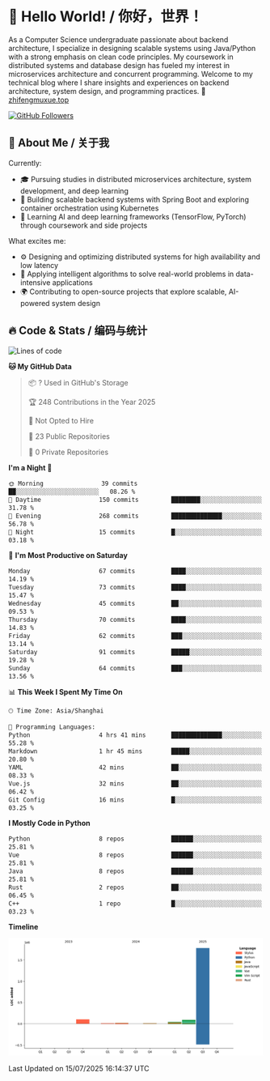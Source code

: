 # 👋 Hello World! / 你好，世界！

As a Computer Science undergraduate passionate about backend architecture, I specialize in designing scalable systems using Java/Python with a strong emphasis on clean code principles. My coursework in distributed systems and database design has fueled my interest in microservices architecture and concurrent programming. Welcome to my technical blog where I share insights and experiences on backend architecture, system design, and programming practices.
🔗 [zhifengmuxue.top](https://zhifengmuxue.top)

[![GitHub Followers](https://img.shields.io/github/followers/zhifengmuxue?logo=github&style=social)](https://github.com/zhifengmuxue)




## 🚀 About Me / 关于我
Currently:
- 🎓 Pursuing studies in distributed microservices architecture, system development, and deep learning
- 🔧 Building scalable backend systems with Spring Boot and exploring container orchestration using Kubernetes
- 🧠 Learning AI and deep learning frameworks (TensorFlow, PyTorch) through coursework and side projects

What excites me:
- ⚙️ Designing and optimizing distributed systems for high availability and low latency
- 🧩 Applying intelligent algorithms to solve real-world problems in data-intensive applications
- 🌍 Contributing to open-source projects that explore scalable, AI-powered system design



## 🔥 Code & Stats / 编码与统计

<!--START_SECTION:waka-->
![Lines of code](https://img.shields.io/badge/From%20Hello%20World%20I%27ve%20Written-2.1%20million%20lines%20of%20code-blue)

**🐱 My GitHub Data** 

> 📦 ? Used in GitHub's Storage 
 > 
> 🏆 248 Contributions in the Year 2025
 > 
> 🚫 Not Opted to Hire
 > 
> 📜 23 Public Repositories 
 > 
> 🔑 0 Private Repositories 
 > 
**I'm a Night 🦉** 

```text
🌞 Morning                39 commits          ██░░░░░░░░░░░░░░░░░░░░░░░   08.26 % 
🌆 Daytime                150 commits         ████████░░░░░░░░░░░░░░░░░   31.78 % 
🌃 Evening                268 commits         ██████████████░░░░░░░░░░░   56.78 % 
🌙 Night                  15 commits          █░░░░░░░░░░░░░░░░░░░░░░░░   03.18 % 
```
📅 **I'm Most Productive on Saturday** 

```text
Monday                   67 commits          ████░░░░░░░░░░░░░░░░░░░░░   14.19 % 
Tuesday                  73 commits          ████░░░░░░░░░░░░░░░░░░░░░   15.47 % 
Wednesday                45 commits          ██░░░░░░░░░░░░░░░░░░░░░░░   09.53 % 
Thursday                 70 commits          ████░░░░░░░░░░░░░░░░░░░░░   14.83 % 
Friday                   62 commits          ███░░░░░░░░░░░░░░░░░░░░░░   13.14 % 
Saturday                 91 commits          █████░░░░░░░░░░░░░░░░░░░░   19.28 % 
Sunday                   64 commits          ███░░░░░░░░░░░░░░░░░░░░░░   13.56 % 
```


📊 **This Week I Spent My Time On** 

```text
🕑︎ Time Zone: Asia/Shanghai

💬 Programming Languages: 
Python                   4 hrs 41 mins       ██████████████░░░░░░░░░░░   55.28 % 
Markdown                 1 hr 45 mins        █████░░░░░░░░░░░░░░░░░░░░   20.80 % 
YAML                     42 mins             ██░░░░░░░░░░░░░░░░░░░░░░░   08.33 % 
Vue.js                   32 mins             ██░░░░░░░░░░░░░░░░░░░░░░░   06.42 % 
Git Config               16 mins             █░░░░░░░░░░░░░░░░░░░░░░░░   03.25 % 
```

**I Mostly Code in Python** 

```text
Python                   8 repos             ██████░░░░░░░░░░░░░░░░░░░   25.81 % 
Vue                      8 repos             ██████░░░░░░░░░░░░░░░░░░░   25.81 % 
Java                     8 repos             ██████░░░░░░░░░░░░░░░░░░░   25.81 % 
Rust                     2 repos             ██░░░░░░░░░░░░░░░░░░░░░░░   06.45 % 
C++                      1 repo              █░░░░░░░░░░░░░░░░░░░░░░░░   03.23 % 
```



**Timeline**

![Lines of Code chart](https://raw.githubusercontent.com/zhifengmuxue/zhifengmuxue/main/assets/bar_graph.png)


 Last Updated on 15/07/2025 16:14:37 UTC
<!--END_SECTION:waka-->



